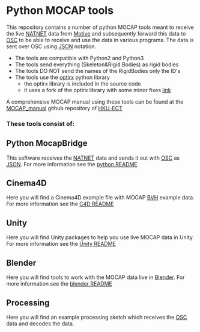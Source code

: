 # Python MOCAP tools

This repository contains a number of python MOCAP tools meant to receive the live [NATNET](http://optitrack.com/products/natnet-sdk/) data from [Motive](http://optitrack.com/products/motive/) and subsequently forward this data to [OSC](https://en.wikipedia.org/wiki/Open_Sound_Control) to be able to receive and use the data in various programs. The data is sent over OSC using [JSON](ttps://www.w3schools.com/js/js_json_intro.asp) notation.

* The tools are compatible with Python2 and Python3
* The tools send everything (Skeleton&Rigid Bodies) as rigid bodies
* The tools DO NOT send the names of the RigidBodies only the ID's
* The tools use the [optirx](https://pypi.python.org/pypi/optirx) python library
  * the optirx library is included in the source code
  * it uses a fork of the optirx library with some minor fixes [link](https://github.com/ikbenmacje/python-optirx)

A comprehensive MOCAP manual using these tools can be found at the [MOCAP_manual](https://github.com/hku-ect/MOCAP_manual) github repository of [HKU-ECT](https://github.com/hku-ect/)


### These tools consist of:


## Python MocapBridge

This software receives the [NATNET](http://optitrack.com/products/natnet-sdk/) data and sends it out with [OSC](https://en.wikipedia.org/wiki/Open_Sound_Control) as [JSON](https://www.w3schools.com/js/js_json_intro.asp).
For more information see the [python README](https://github.com/hku-ect/MoCap/blob/master/python/README.md)


## Cinema4D

Here you will find a Cinema4D example file with MOCAP [BVH](https://research.cs.wisc.edu/graphics/Courses/cs-838-1999/Jeff/BVH.html) example data. For more information see the [C4D README](https://github.com/hku-ect/Python-MOCAP-tools/blob/master/cinema4d/README.md)


## Unity

Here you will find Unity packages to help you use live MOCAP data in Unity. For more information see the [Unity README](https://github.com/hku-ect/Python-MOCAP-tools/blob/master/unity/README.md)


## Blender
Here you will find tools to work with the MOCAP data live in [Blender](https://www.blender.org/). For more information see the [blender README](https://github.com/hku-ect/Python-MOCAP-tools/blob/master/blender/README.md)

## Processing
Here you will find an example processing sketch which receives the [OSC](https://en.wikipedia.org/wiki/Open_Sound_Control) data and decodes the data. 